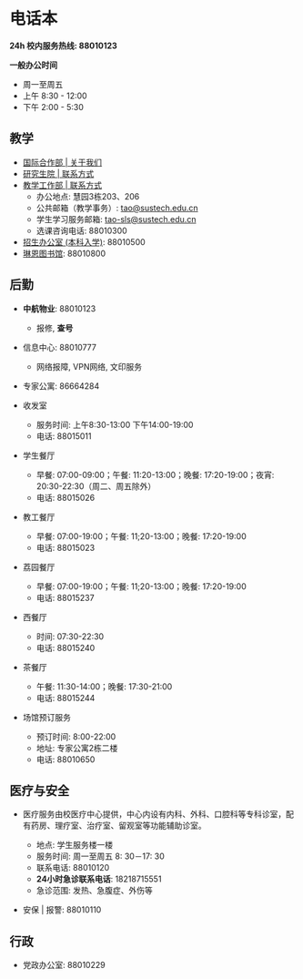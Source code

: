 # 电话本

**24h 校内服务热线: 88010123**

**一般办公时间**
- 周一至周五
- 上午 8:30 - 12:00
- 下午 2:00 - 5:30

## 教学

- [国际合作部 | 关于我们](https://geo.sustech.edu.cn/gygjhzb/)
- [研究生院 | 联系方式](https://gs.sustech.edu.cn/callus)
- [教学工作部 | 联系方式](http://tao.sustech.edu.cn/department/index.html)
  - 办公地点: 慧园3栋203、206
  - 公共邮箱（教学事务）: tao@sustech.edu.cn
  - 学生学习服务邮箱: tao-sls@sustech.edu.cn
  - 选课咨询电话: 88010300
- [招生办公室 (本科入学)](http://zs.sustech.edu.cn/lianxi/): 88010500
- [琳恩图书馆](http://lib.sustech.edu.cn/page/contact.html?locale=zh_CN): 88010800

## 后勤

- **中航物业**: 88010123
  - 报修, **查号**
- 信息中心: 88010777
  - 网络报障, VPN网络, 文印服务
- 专家公寓: 86664284
- 收发室
  - 服务时间: 上午8:30-13:00 下午14:00-19:00
  - 电话: 88015011

- 学生餐厅
  - 早餐: 07:00-09:00；午餐: 11:20-13:00；晚餐: 17:20-19:00；夜宵: 20:30-22:30（周二、周五除外）
  - 电话: 88015026

- 教工餐厅
  - 早餐: 07:00-19:00；午餐: 11;20-13:00；晚餐: 17:20-19:00
  - 电话: 88015023
- 荔园餐厅
  - 早餐: 07:00-19:00；午餐: 11;20-13:00；晚餐: 17:20-19:00
  - 电话: 88015237
- 西餐厅
  - 时间: 07:30-22:30
  - 电话: 88015240
- 茶餐厅
  - 午餐: 11:30-14:00；晚餐: 17:30-21:00
  - 电话: 88015244

- 场馆预订服务
  - 预订时间: 8:00-22:00
  - 地址: 专家公寓2栋二楼
  - 电话: 88010650

## 医疗与安全

- 医疗服务由校医疗中心提供，中心内设有内科、外科、口腔科等专科诊室，配有药房、理疗室、治疗室、留观室等功能辅助诊室。
  - 地点: 学生服务楼一楼
  - 服务时间: 周一至周五 8: 30－17: 30
  - 联系电话: 88010120
  - **24小时急诊联系电话**: 18218715551
  - 急诊范围: 发热、急腹症、外伤等

- 安保 | 报警: 88010110

## 行政

- 党政办公室: 88010229
